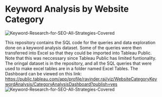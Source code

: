 # Keyword Analysis by Website Category

![Keyword-Research-for-SEO-All-Strategies-Covered](https://github.com/RavinderRai/Categorical_Website_Analysis/assets/41649635/d695c5c9-4887-45a5-94d2-8a1840a6af07)

This repository contains the SQL code for the queries and data exploration done on a keyword analysis dataset. 
Some of the queries were then transferred into Excel so that they could be imported into Tableau Public. 
Note that this was neccessary since Tableau Public has limited funtionality.
The oringal dataset is in the repository, and all the SQL queries that were used to make excel tables are in a folder named Excel Tables. 
The Dashboard can be viewed on this link: https://public.tableau.com/app/profile/ravinder.rai/viz/WebsiteCategoryKeywordAnalysis/CategoryAnalysisDashboard?publish=yes
![Keyword-Research-for-SEO-All-Strategies-Covered](https://github.com/RavinderRai/Categorical_Website_Analysis/assets/41649635/d695c5c9-4887-45a5-94d2-8a1840a6af07)
